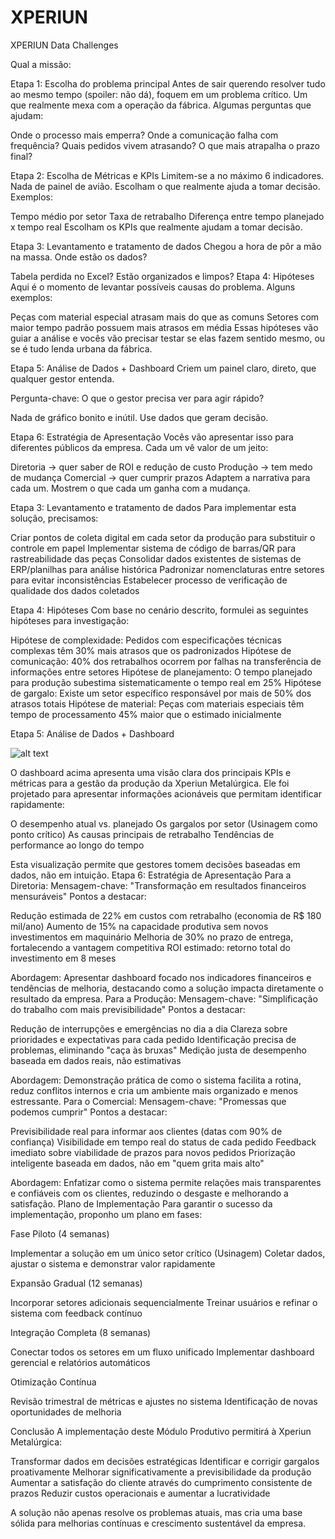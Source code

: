 # XPERIUN
XPERIUN Data Challenges

Qual a  missão: 

Etapa 1: Escolha do problema principal
Antes de sair querendo resolver tudo ao mesmo tempo (spoiler: não dá), foquem em um problema crítico. Um que realmente mexa com a operação da fábrica.
Algumas perguntas que ajudam:

Onde o processo mais emperra?
Onde a comunicação falha com frequência?
Quais pedidos vivem atrasando?
O que mais atrapalha o prazo final?

Etapa 2: Escolha de Métricas e KPIs
Limitem-se a no máximo 6 indicadores. Nada de painel de avião. Escolham o que realmente ajuda a tomar decisão.
Exemplos:

Tempo médio por setor
Taxa de retrabalho
Diferença entre tempo planejado x tempo real
Escolham os KPIs que realmente ajudam a tomar decisão.

Etapa 3: Levantamento e tratamento de dados
Chegou a hora de pôr a mão na massa. Onde estão os dados?

Tabela perdida no Excel?
Estão organizados e limpos?
Etapa 4: Hipóteses
Aqui é o momento de levantar possíveis causas do problema.
Alguns exemplos:

Peças com material especial atrasam mais do que as comuns
Setores com maior tempo padrão possuem mais atrasos em média
Essas hipóteses vão guiar a análise  e vocês vão precisar testar se elas fazem sentido mesmo, ou se é tudo lenda urbana da fábrica.

Etapa 5: Análise de Dados + Dashboard
Criem um painel claro, direto, que qualquer gestor entenda.

Pergunta-chave: O que o gestor precisa ver para agir rápido?

Nada de gráfico bonito e inútil.
Use dados que geram decisão.

Etapa 6: Estratégia de Apresentação
Vocês vão apresentar isso para diferentes públicos da empresa. Cada um vê valor de um jeito:

Diretoria → quer saber de ROI e redução de custo
Produção → tem medo de mudança
Comercial → quer cumprir prazos
Adaptem a narrativa para cada um. Mostrem o que cada um ganha com a mudança.


Etapa 3: Levantamento e tratamento de dados
Para implementar esta solução, precisamos:

Criar pontos de coleta digital em cada setor da produção para substituir o controle em papel
Implementar sistema de código de barras/QR para rastreabilidade das peças
Consolidar dados existentes de sistemas de ERP/planilhas para análise histórica
Padronizar nomenclaturas entre setores para evitar inconsistências
Estabelecer processo de verificação de qualidade dos dados coletados

Etapa 4: Hipóteses
Com base no cenário descrito, formulei as seguintes hipóteses para investigação:

Hipótese de complexidade: Pedidos com especificações técnicas complexas têm 30% mais atrasos que os padronizados
Hipótese de comunicação: 40% dos retrabalhos ocorrem por falhas na transferência de informações entre setores
Hipótese de planejamento: O tempo planejado para produção subestima sistematicamente o tempo real em 25%
Hipótese de gargalo: Existe um setor específico responsável por mais de 50% dos atrasos totais
Hipótese de material: Peças com materiais especiais têm tempo de processamento 45% maior que o estimado inicialmente

Etapa 5: Análise de Dados + Dashboard

![alt text](https://github.com/[username]/[reponame]/blob/[branch]/image.jpg?raw=true)

O dashboard acima apresenta uma visão clara dos principais KPIs e métricas para a gestão da produção da Xperiun Metalúrgica. Ele foi projetado para apresentar informações acionáveis que permitam identificar rapidamente:

O desempenho atual vs. planejado
Os gargalos por setor (Usinagem como ponto crítico)
As causas principais de retrabalho
Tendências de performance ao longo do tempo

Esta visualização permite que gestores tomem decisões baseadas em dados, não em intuição.
Etapa 6: Estratégia de Apresentação
Para a Diretoria:
Mensagem-chave: "Transformação em resultados financeiros mensuráveis"
Pontos a destacar:

Redução estimada de 22% em custos com retrabalho (economia de R$ 180 mil/ano)
Aumento de 15% na capacidade produtiva sem novos investimentos em maquinário
Melhoria de 30% no prazo de entrega, fortalecendo a vantagem competitiva
ROI estimado: retorno total do investimento em 8 meses

Abordagem: Apresentar dashboard focado nos indicadores financeiros e tendências de melhoria, destacando como a solução impacta diretamente o resultado da empresa.
Para a Produção:
Mensagem-chave: "Simplificação do trabalho com mais previsibilidade"
Pontos a destacar:

Redução de interrupções e emergências no dia a dia
Clareza sobre prioridades e expectativas para cada pedido
Identificação precisa de problemas, eliminando "caça às bruxas"
Medição justa de desempenho baseada em dados reais, não estimativas

Abordagem: Demonstração prática de como o sistema facilita a rotina, reduz conflitos internos e cria um ambiente mais organizado e menos estressante.
Para o Comercial:
Mensagem-chave: "Promessas que podemos cumprir"
Pontos a destacar:

Previsibilidade real para informar aos clientes (datas com 90% de confiança)
Visibilidade em tempo real do status de cada pedido
Feedback imediato sobre viabilidade de prazos para novos pedidos
Priorização inteligente baseada em dados, não em "quem grita mais alto"

Abordagem: Enfatizar como o sistema permite relações mais transparentes e confiáveis com os clientes, reduzindo o desgaste e melhorando a satisfação.
Plano de Implementação
Para garantir o sucesso da implementação, proponho um plano em fases:

Fase Piloto (4 semanas)

Implementar a solução em um único setor crítico (Usinagem)
Coletar dados, ajustar o sistema e demonstrar valor rapidamente


Expansão Gradual (12 semanas)

Incorporar setores adicionais sequencialmente
Treinar usuários e refinar o sistema com feedback contínuo


Integração Completa (8 semanas)

Conectar todos os setores em um fluxo unificado
Implementar dashboard gerencial e relatórios automáticos


Otimização Contínua

Revisão trimestral de métricas e ajustes no sistema
Identificação de novas oportunidades de melhoria



Conclusão
A implementação deste Módulo Produtivo permitirá à Xperiun Metalúrgica:

Transformar dados em decisões estratégicas
Identificar e corrigir gargalos proativamente
Melhorar significativamente a previsibilidade da produção
Aumentar a satisfação do cliente através do cumprimento consistente de prazos
Reduzir custos operacionais e aumentar a lucratividade

A solução não apenas resolve os problemas atuais, mas cria uma base sólida para melhorias contínuas e crescimento sustentável da empresa.


